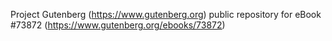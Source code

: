 Project Gutenberg (https://www.gutenberg.org) public repository for
eBook #73872 (https://www.gutenberg.org/ebooks/73872)
